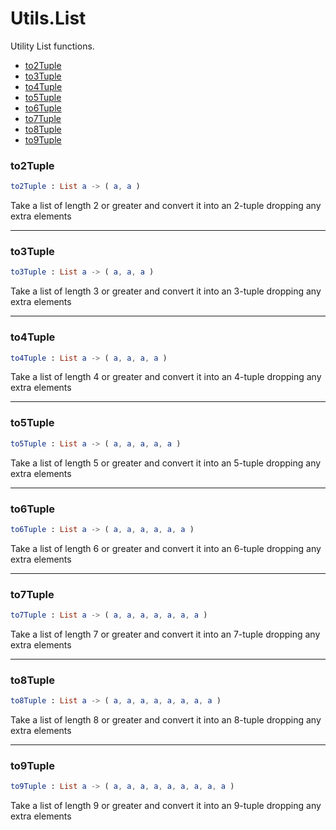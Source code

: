 # Utils.List

Utility List functions.

- [to2Tuple](#to2tuple)
- [to3Tuple](#to3tuple)
- [to4Tuple](#to4tuple)
- [to5Tuple](#to5tuple)
- [to6Tuple](#to6tuple)
- [to7Tuple](#to7tuple)
- [to8Tuple](#to8tuple)
- [to9Tuple](#to9tuple)

### **to2Tuple**
```elm
to2Tuple : List a -> ( a, a )
```

Take a list of length 2 or greater and convert it into an 2-tuple dropping any extra elements

---

### **to3Tuple**
```elm
to3Tuple : List a -> ( a, a, a )
```

Take a list of length 3 or greater and convert it into an 3-tuple dropping any extra elements

---

### **to4Tuple**
```elm
to4Tuple : List a -> ( a, a, a, a )
```

Take a list of length 4 or greater and convert it into an 4-tuple dropping any extra elements

---

### **to5Tuple**
```elm
to5Tuple : List a -> ( a, a, a, a, a )
```

Take a list of length 5 or greater and convert it into an 5-tuple dropping any extra elements

---

### **to6Tuple**
```elm
to6Tuple : List a -> ( a, a, a, a, a, a )
```

Take a list of length 6 or greater and convert it into an 6-tuple dropping any extra elements

---

### **to7Tuple**
```elm
to7Tuple : List a -> ( a, a, a, a, a, a, a )
```

Take a list of length 7 or greater and convert it into an 7-tuple dropping any extra elements

---

### **to8Tuple**
```elm
to8Tuple : List a -> ( a, a, a, a, a, a, a, a )
```

Take a list of length 8 or greater and convert it into an 8-tuple dropping any extra elements

---

### **to9Tuple**
```elm
to9Tuple : List a -> ( a, a, a, a, a, a, a, a, a )
```

Take a list of length 9 or greater and convert it into an 9-tuple dropping any extra elements


